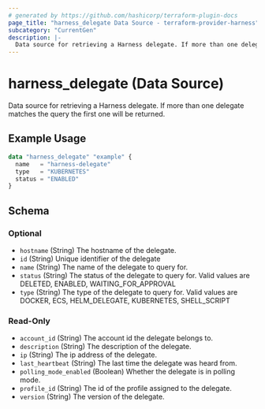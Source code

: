 ```yaml
---
# generated by https://github.com/hashicorp/terraform-plugin-docs
page_title: "harness_delegate Data Source - terraform-provider-harness"
subcategory: "CurrentGen"
description: |-
  Data source for retrieving a Harness delegate. If more than one delegate matches the query the first one will be returned.
---
```


# harness_delegate (Data Source)

Data source for retrieving a Harness delegate. If more than one delegate matches the query the first one will be returned.

## Example Usage

```terraform
data "harness_delegate" "example" {
  name   = "harness-delegate"
  type   = "KUBERNETES"
  status = "ENABLED"
}
```

<!-- schema generated by tfplugindocs -->
## Schema

### Optional

- `hostname` (String) The hostname of the delegate.
- `id` (String) Unique identifier of the delegate
- `name` (String) The name of the delegate to query for.
- `status` (String) The status of the delegate to query for. Valid values are DELETED, ENABLED, WAITING_FOR_APPROVAL
- `type` (String) The type of the delegate to query for. Valid values are DOCKER, ECS, HELM_DELEGATE, KUBERNETES, SHELL_SCRIPT

### Read-Only

- `account_id` (String) The account id the delegate belongs to.
- `description` (String) The description of the delegate.
- `ip` (String) The ip address of the delegate.
- `last_heartbeat` (String) The last time the delegate was heard from.
- `polling_mode_enabled` (Boolean) Whether the delegate is in polling mode.
- `profile_id` (String) The id of the profile assigned to the delegate.
- `version` (String) The version of the delegate.


